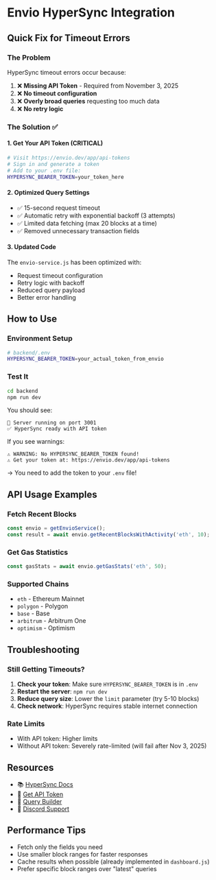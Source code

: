 # Envio HyperSync Integration

## Quick Fix for Timeout Errors

### The Problem
HyperSync timeout errors occur because:
1. ❌ **Missing API Token** - Required from November 3, 2025
2. ❌ **No timeout configuration** 
3. ❌ **Overly broad queries** requesting too much data
4. ❌ **No retry logic**

### The Solution ✅

#### 1. Get Your API Token (CRITICAL)
```bash
# Visit https://envio.dev/app/api-tokens
# Sign in and generate a token
# Add to your .env file:
HYPERSYNC_BEARER_TOKEN=your_token_here
```

#### 2. Optimized Query Settings
- ✅ 15-second request timeout
- ✅ Automatic retry with exponential backoff (3 attempts)
- ✅ Limited data fetching (max 20 blocks at a time)
- ✅ Removed unnecessary transaction fields

#### 3. Updated Code
The `envio-service.js` has been optimized with:
- Request timeout configuration
- Retry logic with backoff
- Reduced query payload
- Better error handling

## How to Use

### Environment Setup
```bash
# backend/.env
HYPERSYNC_BEARER_TOKEN=your_actual_token_from_envio
```

### Test It
```bash
cd backend
npm run dev
```

You should see:
```
🚀 Server running on port 3001
✅ HyperSync ready with API token
```

If you see warnings:
```
⚠️ WARNING: No HYPERSYNC_BEARER_TOKEN found!
⚠️ Get your token at: https://envio.dev/app/api-tokens
```
→ You need to add the token to your `.env` file!

## API Usage Examples

### Fetch Recent Blocks
```javascript
const envio = getEnvioService();
const result = await envio.getRecentBlocksWithActivity('eth', 10);
```

### Get Gas Statistics
```javascript
const gasStats = await envio.getGasStats('eth', 50);
```

### Supported Chains
- `eth` - Ethereum Mainnet
- `polygon` - Polygon
- `base` - Base
- `arbitrum` - Arbitrum One
- `optimism` - Optimism

## Troubleshooting

### Still Getting Timeouts?
1. **Check your token**: Make sure `HYPERSYNC_BEARER_TOKEN` is in `.env`
2. **Restart the server**: `npm run dev`
3. **Reduce query size**: Lower the `limit` parameter (try 5-10 blocks)
4. **Check network**: HyperSync requires stable internet connection

### Rate Limits
- With API token: Higher limits
- Without API token: Severely rate-limited (will fail after Nov 3, 2025)

## Resources
- 📚 [HyperSync Docs](https://docs.envio.dev/docs/HyperSync/overview)
- 🔑 [Get API Token](https://envio.dev/app/api-tokens)
- 🔧 [Query Builder](https://builder.hypersync.xyz/)
- 💬 [Discord Support](https://discord.gg/Q9qt8gZ2fX)

## Performance Tips
- Fetch only the fields you need
- Use smaller block ranges for faster responses
- Cache results when possible (already implemented in `dashboard.js`)
- Prefer specific block ranges over "latest" queries
